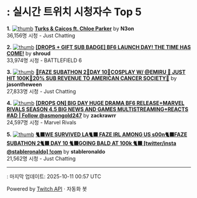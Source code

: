 # : 실시간 트위치 시청자수 Top 5

**1.** [![thumb](https://static-cdn.jtvnw.net/previews-ttv/live_user_n3on-320x180.jpg)](https://twitch.tv/N3on)
**[Turks & Caicos ft. Chloe Parker](https://twitch.tv/N3on)** by **N3on**<br>36,156명 시청  - Just Chatting

**2.** [![thumb](https://static-cdn.jtvnw.net/previews-ttv/live_user_shroud-320x180.jpg)](https://twitch.tv/shroud)
**[[DROPS + GIFT SUB BADGE] BF6 LAUNCH DAY! THE TIME HAS COME!](https://twitch.tv/shroud)** by **shroud**<br>33,974명 시청  - BATTLEFIELD 6

**3.** [![thumb](https://static-cdn.jtvnw.net/previews-ttv/live_user_jasontheween-320x180.jpg)](https://twitch.tv/jasontheween)
**[🔴FAZE SUBATHON 2🔴DAY 10🔴COSPLAY W/ @EMIRU 🔴 JUST HIT 100K🔴20% SUB REVENUE TO AMERICAN CANCER SOCIETY🔴](https://twitch.tv/jasontheween)** by **jasontheween**<br>27,833명 시청  - Just Chatting

**4.** [![thumb](https://static-cdn.jtvnw.net/previews-ttv/live_user_zackrawrr-320x180.jpg)](https://twitch.tv/zackrawrr)
**[[DROPS ON] BIG DAY HUGE DRAMA BF6 RELEASE+MARVEL RIVALS SEASON 4.5 BIG NEWS AND GAMES MULTISTREAMING+REACTS #AD | Follow  @asmongold247](https://twitch.tv/zackrawrr)** by **zackrawrr**<br>24,597명 시청  - Marvel Rivals

**5.** [![thumb](https://static-cdn.jtvnw.net/previews-ttv/live_user_stableronaldo-320x180.jpg)](https://twitch.tv/stableronaldo)
**[🐈‍⬛WE SURVIVED LA🐈‍⬛ FAZE IRL AMONG US s00n🐈‍⬛FAZE SUBATHON 2🐈‍⬛ ️DAY 10 🐈‍⬛GOING BALD AT 100k 🐈‍⬛ [twitter/insta @stableronaldo] !com](https://twitch.tv/stableronaldo)** by **stableronaldo**<br>21,562명 시청  - Just Chatting


---
: 마지막 업데이트: 2025-10-11 00:57 UTC

Powered by [Twitch API](https://dev.twitch.tv/docs/api/reference) · 자동화 봇
